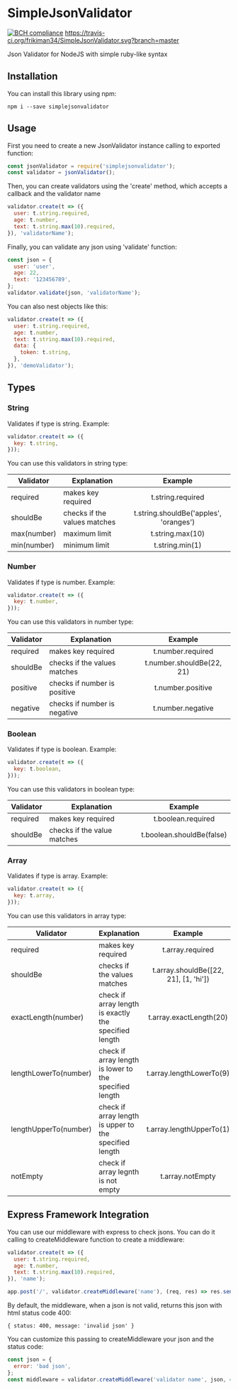 # SimpleJsonValidator
[![BCH compliance](https://bettercodehub.com/edge/badge/frikiman34/SimpleJsonValidator?branch=master)](https://bettercodehub.com/)
https://travis-ci.org/frikiman34/SimpleJsonValidator.svg?branch=master

Json Validator for NodeJS with simple ruby-like syntax

## Installation
You can install this library using npm:

`npm i --save simplejsonvalidator`

## Usage

First you need to create a new JsonValidator instance calling to exported function:

```javascript
const jsonValidator = require('simplejsonvalidator');
const validator = jsonValidator();
```

Then, you can create validators using the 'create' method, which accepts a callback and the validator name

```javascript
validator.create(t => ({
  user: t.string.required,  
  age: t.number,  
  text: t.string.max(10).required,  
}), 'validatorName');  
```

Finally, you can validate any json using 'validate' function:

```javascript
const json = {
  user: 'user',  
  age: 22,  
  text: '123456789',  
};  
validator.validate(json, 'validatorName');  
```

You can also nest objects like this:

```javascript
validator.create(t => ({
  user: t.string.required,
  age: t.number,
  text: t.string.max(10).required,
  data: {
    token: t.string,
  },
}), 'demoValidator');
```

## Types
### String
Validates if type is string. Example:

```javascript
validator.create(t => ({
  key: t.string,
}));
````

You can use this validators in string type:

| Validator     | Explanation                  | Example                                   |
| ------------- | ---------------------------- |:-----------------------------------------:|
| required      | makes key required           | t.string.required                         |
| shouldBe      | checks if the values matches | t.string.shouldBe('apples', 'oranges')    |
| max(number)   | maximum limit                | t.string.max(10)                          |
| min(number)   | minimum limit                | t.string.min(1)                           |

### Number
Validates if type is number. Example:

```javascript
validator.create(t => ({
  key: t.number,
}));
````

You can use this validators in number type:

| Validator     | Explanation                  | Example                   |
| ------------- | ---------------------------- |:-------------------------:|
| required      | makes key required           | t.number.required         |
| shouldBe      | checks if the values matches | t.number.shouldBe(22, 21) |
| positive      | checks if number is positive | t.number.positive         |
| negative      | checks if number is negative | t.number.negative         |

### Boolean
Validates if type is boolean. Example:

```javascript
validator.create(t => ({
  key: t.boolean,
}));
````

You can use this validators in boolean type:

| Validator     | Explanation                  | Example                   |
| ------------- | ---------------------------- |:-------------------------:|
| required      | makes key required           | t.boolean.required        |
| shouldBe      | checks if the value matches  | t.boolean.shouldBe(false) |

### Array
Validates if type is array. Example:

```javascript
validator.create(t => ({
  key: t.array,
}));
````

You can use this validators in array type:

| Validator             | Explanation                                              | Example                               |
| --------------------- | -------------------------------------------------------- |:-------------------------------------:|
| required              | makes key required                                       | t.array.required                      |
| shouldBe              | checks if the values matches                             | t.array.shouldBe([22, 21], [1, 'hi']) | 
| exactLength(number)   | check if array length is exactly the specified length    | t.array.exactLength(20)               |
| lengthLowerTo(number) | check if array length is lower to the specified length   | t.array.lengthLowerTo(9)              |
| lengthUpperTo(number) | check if array length is upper to the specified length   | t.array.lengthUpperTo(1)              |
| notEmpty              | check if array legnth is not empty                       | t.array.notEmpty                      |


## Express Framework Integration

You can use our middleware with express to check jsons. You can do it calling to createMiddleware function
to create a middleware:

```javascript
validator.create(t => ({
  user: t.string.required,  
  age: t.number,  
  text: t.string.max(10).required,  
}), 'name');

app.post('/', validator.createMiddleware('name'), (req, res) => res.send(req.body););
```

By default, the middleware, when a json is not valid, returns this json with html status code 400:

`
{
  status: 400,
  message: 'invalid json'
}
`

You can customize this passing to createMiddleware your json and the status code:

```javascript
const json = {
  error: 'bad json',
};
const middleware = validator.createMiddleware('validator name', json, 401);
```

